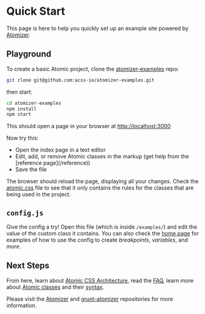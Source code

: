 # Quick Start

This page is here to help you quickly set up an example site powered by [Atomizer](/guides/atomizer.html).

## Playground

To create a basic Atomic project, clone the [atomizer-examples](https://github.com/acss-io/atomizer-examples) repo:

```bash
git clone git@github.com:acss-io/atomizer-examples.git
```

then start:

```bash
cd atomizer-examples
npm install
npm start
```

This should open a page in your browser at [http://localhost:3000](http://localhost:3000)

Now try this:

<ul class="ul-list">
    <li>Open the index page in a text editor</li>
    <li>Edit, add, or remove Atomic classes in the markup (get help from the [reference page](/reference))</li>
    <li>Save the file</li>
</ul>

The browser should reload the page, displaying all your changes. Check the [atomic.css](http://localhost:3000/css/atomic.css) file to see that it only contains the rules for the classes that are being used in the project.

## `config.js`

Give the config a try! Open this file (which is inside `/examples/`) and edit the value of the custom class it contains. You can also check the [home page](/) for examples of how to use the config to create *breakpoints*, *variables*, and *more*.

## Next Steps

From here, learn about [Atomic CSS Architecture](/thinking-in-atomic.html), read the [FAQ](/frequently-asked-questions.html), learn more about [Atomic classes](/guides/atomic-classes.html) and their [syntax](/guides/syntax.html).

Please visit the [Atomizer](https://github.com/acss-io/atomizer) and [grunt-atomizer](https://github.com/acss-io/grunt-atomizer) repositories for more information.
